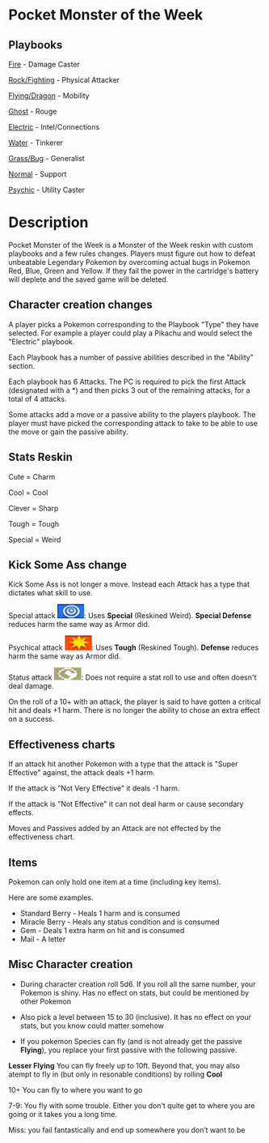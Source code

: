 # Pocket Monster of the Week

## Playbooks

[Fire](Playbooks/fire.md) - Damage Caster

[Rock/Fighting](Playbooks/rock.md) - Physical Attacker

[Flying/Dragon](Playbooks/flying.md) - Mobility

[Ghost](Playbooks/ghost.md) - Rouge

[Electric](Playbooks/electric.md) - Intel/Connections

[Water](Playbooks/water.md) - Tinkerer

[Grass/Bug](Playbooks/grass.md) - Generalist

[Normal](Playbooks/normal.md) - Support

[Psychic](Playbooks/psychic.md) - Utility Caster

# Description	

Pocket Monster of the Week is a Monster of the Week reskin with custom playbooks and a few rules changes.
Players must figure out how to defeat unbeatable Legendary Pokemon by overcoming actual bugs in Pokemon Red, Blue, Green and Yellow. If they fail the power in the cartridge's battery will deplete and the saved game will be deleted. 

## Character creation changes

A player picks a Pokemon corresponding to the Playbook "Type" they have selected. For example a player could play a Pikachu and would select the "Electric" playbook.

Each Playbook has a number of passive abilities described in the "Ability" section.

Each playbook has 6 Attacks. The PC is required to pick the first Attack (designated with a *) and then picks 3 out of the remaining attacks, for a total of 4 attacks.

Some attacks add a move or a passive ability to the players playbook. The player must have picked the corresponding attack to take to be able to use the move or gain the passive ability.

## Stats Reskin

Cute = Charm

Cool = Cool

Clever = Sharp

Tough = Tough

Special = Weird

## Kick Some Ass change

Kick Some Ass is not longer a move. Instead each Attack has a type that dictates what skill to use.

Special attack ![](Playbooks/images/special.png): Uses **Special** (Reskined Weird). **Special Defense** reduces harm the same way as Armor did.

Psychical attack ![](Playbooks/images/physical.png): Uses **Tough** (Reskined Tough). **Defense** reduces harm the same way as Armor did.

Status attack ![](Playbooks/images/status.png): Does not require a stat roll to use and often doesn't deal damage. 

On the roll of a 10+ with an attack, the player is said to have gotten a critical hit and deals +1 harm. There is no longer the ability to chose an extra effect on a success.

## Effectiveness charts

If an attack hit another Pokemon with a type that the attack is "Super Effective" against, the attack deals +1 harm.

If the attack is "Not Very Effective" it deals -1 harm.

If the attack is "Not Effective" it can not deal harm or cause secondary effects.

Moves and Passives added by an Attack are not effected by the effectiveness chart.

## Items

Pokemon can only hold one item at a time (including key items).

Here are some examples.

* Standard Berry - Heals 1 harm and is consumed
* Miracle Berry - Heals any status condition and is consumed
* Gem - Deals 1 extra harm on hit and is consumed
* Mail - A letter

## Misc Character creation

* During character creation roll 5d6. If you roll all the same number, your Pokemon is shiny. Has no effect on stats, but could be mentioned by other Pokemon

* Also pick a level between 15 to 30 (inclusive). It has no effect on your stats, but you know could matter somehow

* If you pokemon Species can fly (and is not already get the passive **Flying**), you replace your first passive with the following passive.

**Lesser Flying** You can fly freely up to 10ft. Beyond that, you may also atempt to fly in (but only in resonable conditions) by rolling **Cool**

10+ You can fly to where you want to go

7-9: You fly with some trouble. Either you don't quite get to where you are going or it takes you a long time.

Miss: you fail fantastically and end up somewhere you don’t want to be
